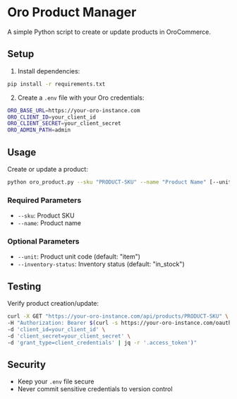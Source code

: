 # Oro Product Manager

A simple Python script to create or update products in OroCommerce.

## Setup

1. Install dependencies:
```bash
pip install -r requirements.txt
```

2. Create a `.env` file with your Oro credentials:
```bash
ORO_BASE_URL=https://your-oro-instance.com
ORO_CLIENT_ID=your_client_id
ORO_CLIENT_SECRET=your_client_secret
ORO_ADMIN_PATH=admin
```

## Usage

Create or update a product:
```bash
python oro_product.py --sku "PRODUCT-SKU" --name "Product Name" [--unit "unit_code"] [--inventory-status "status"]
```

### Required Parameters
- `--sku`: Product SKU
- `--name`: Product name

### Optional Parameters
- `--unit`: Product unit code (default: "item")
- `--inventory-status`: Inventory status (default: "in_stock")

## Testing

Verify product creation/update:
```bash
curl -X GET "https://your-oro-instance.com/api/products/PRODUCT-SKU" \
-H "Authorization: Bearer $(curl -s https://your-oro-instance.com/oauth2-token \
-d 'client_id=your_client_id' \
-d 'client_secret=your_client_secret' \
-d 'grant_type=client_credentials' | jq -r '.access_token')"
```

## Security

- Keep your `.env` file secure
- Never commit sensitive credentials to version control 